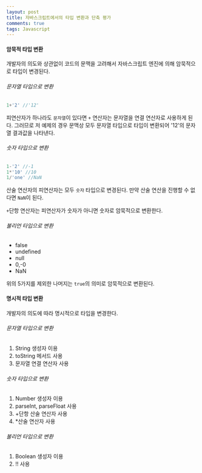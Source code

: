 ```yaml
---
layout: post
title: 자바스크립트에서의 타입 변환과 단축 평가
comments: true
tags: Javascript
---
```


<h4>암묵적 타입 변환</h4>

개발자의 의도와 상관없이 코드의 문맥을 고려해서 자바스크립트 엔진에 의해 암묵적으로 타입이 변경된다.

<h6>문자열 타입으로 변환</h6>

```javascript
1+'2' //'12'
```

피연산자가 하나라도 `문자열`이 있다면 `+` 연산자는 문자열을 연결 연산자로 사용하게 된다. 그러므로 저 예제의 경우 문맥상 모두 문자열 타입으로 타입이 변환되어 '12'의 문자열 결과값을 나타낸다.

<h6>숫자 타입으로 변환</h6>

```javascript
1-'2' //-1
1*'10' //10
1/'one' //NaN
```

산술 연산자의 피연산자는 모두 `숫자` 타입으로 변경된다. 만약 산술 연산을 진행할 수 없다면 `NaN`이 된다.  

`+`단항 연산자는 피연산자가 숫자가 아니면 숫자로 암묵적으로 변환한다.

<h6>불리언 타입으로 변환</h6>

<ul>
<li>false</li>
<li>undefined</li>
<li>null</li>
<li>0,-0</li>
<li>NaN</li>
</ul>

위의 5가지를 제외한 나머지는 `true`의 의미로 암묵적으로 변환된다.


<h4>명시적 타입 변환</h4>
개발자의 의도에 따라 명시적으로 타입을 변경한다.

<h6>문자열 타입으로 변환</h6>

1. String 생성자 이용
2. toString 메서드 사용
3. 문자열 연결 연산자 사용

<h6>숫자 타입으로 변환</h6>

1. Number 생성자 이용
2. parseInt, parseFloat 사용
3. +단항 산술 연산자 사용
4. *산술 연산자 사용

<h6>불리언 타입으로 변환</h6>

1. Boolean 생성자 이용
2. !! 사용